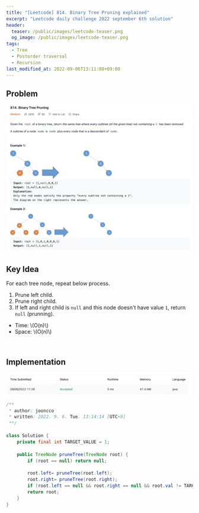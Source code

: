 ```yaml
---
title: "[Leetcode] 814. Binary Tree Pruning explained"
excerpt: "Leetcode daily challenge 2022 september 6th solution"
header:
  teaser: /public/images/leetcode-teaser.png
  og_image: /public/images/leetcode-teaser.png
tags:
  - Tree
  - Postorder traversal
  - Recursion
last_modified_at: 2022-09-06T13:11:08+09:00
---
```




## Problem

<a href="https://leetcode.com/problems/binary-tree-pruning/">
    <img src="/public/images/leetcode-814.png"/>
</a>

<br/>

## Key Idea

For each tree node, repeat below process.

1. Prune left child.
2. Prune right child.
3. If left and right child is `null` and this node doesn't have value `1`, return `null` (prunning).

- Time: \\(O(n)\\)
- Space: \\(O(n)\\)

<br/>

## Implementation

<img src="/public/images/leetcode-814-result.png"/>

```java
/**
 * author: jooncco
 * written: 2022. 9. 6. Tue. 13:14:14 [UTC+9]
 **/

class Solution {
    private final int TARGET_VALUE = 1;

    public TreeNode pruneTree(TreeNode root) {
        if (root == null) return null;

        root.left= pruneTree(root.left);
        root.right= pruneTree(root.right);
        if (root.left == null && root.right == null && root.val != TARGET_VALUE) return null;
        return root;
    }
}
```
